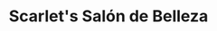 ---
title: "Scarlet's Salón de Belleza"
url: /retalhuleu/scarlets-salon-de-belleza/
shop: Friseur
---